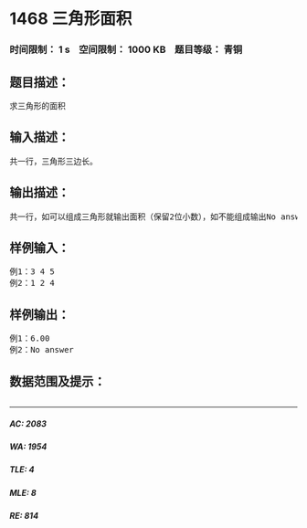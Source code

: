 # 1468 三角形面积   
### 时间限制： 1 s&nbsp;&nbsp;&nbsp;&nbsp;空间限制： 1000 KB&nbsp;&nbsp;&nbsp;&nbsp;题目等级： 青铜  
## 题目描述：  

<pre>
求三角形的面积
</pre>
  
  
## 输入描述：  

<pre>
共一行，三角形三边长。
</pre>
  
  
## 输出描述：  

<pre>
共一行，如可以组成三角形就输出面积（保留2位小数），如不能组成输出No answer
</pre>
  
  
## 样例输入：  

<pre>
例1：3 4 5
例2：1 2 4
</pre>
  
  
## 样例输出：  

<pre>
例1：6.00
例2：No answer
</pre>
  
  
## 数据范围及提示：  

<pre>
</pre>
  
  
***  

##### AC: 2083  
##### WA: 1954  
##### TLE: 4  
##### MLE: 8  
##### RE: 814  
